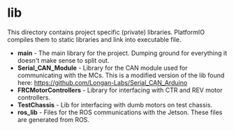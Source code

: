 # lib  
This directory contains project specific (private) libraries.
PlatformIO compiles them to static libraries and link into executable file.

 - **main** - The main library for the project. Dumping ground for everything it doesn't make sense to split out.  
 - **Serial_CAN_Module** - Library for the CAN module used for communicating with the MCs. This is a modified version of the lib found here: https://github.com/Longan-Labs/Serial_CAN_Arduino   
 - **FRCMotorControllers** - Library for interfacing with CTR and REV motor controllers.  
 - **TestChassis** - Lib for interfacing with dumb motors on test chassis.  
 - **ros_lib** - Files for the ROS communications with the Jetson. These files are generated from ROS.  

